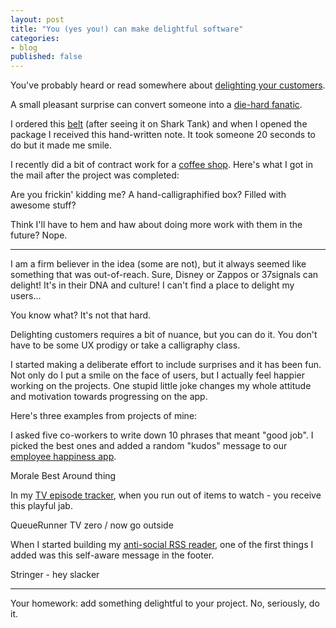 ```yaml
---
layout: post
title: "You (yes you!) can make delightful software"
categories:
- blog
published: false
---
```


You've probably heard or read somewhere about [delighting your customers][delight].

A small pleasant surprise can convert someone into a [die-hard fanatic][sierra].

[delight]: http://37signals.com/svn/posts/3270-surprising-your-customers
[sierra]: http://headrush.typepad.com/creating_passionate_users/

I ordered this [belt][mission] (after seeing it on Shark Tank) and when I opened the package
I received this hand-written note. It took someone 20 seconds to do but it made me
smile.

[mission]: http://missionbelt.com/

I recently did a bit of contract work for a [coffee shop][gh]. Here's what I got in the
mail after the project was completed:

[gh]: http://greyhousecoffee.com/

Are you frickin' kidding me? A hand-calligraphified box? Filled with awesome stuff?

Think I'll have to hem and haw about doing more work with them in the future? Nope.

---

I am a firm believer in the idea (some are not), but it always seemed like something
that was out-of-reach. Sure, Disney or Zappos or 37signals can delight! It's in
their DNA and culture! I can't find a place to delight my users...

You know what? It's not that hard.

Delighting customers requires a bit of nuance, but you can do it. You don't have to 
be some UX prodigy or take a calligraphy class.

I started making a deliberate effort to include surprises and it has been fun. Not
only do I put a smile on the face of users, but I actually feel happier working on
the projects. One stupid little joke changes my whole attitude and motivation towards
progressing on the app.

Here's three examples from projects of mine: 

I asked five co-workers to write down 10 phrases that meant "good job". I picked the
best ones and added a random "kudos" message to our [employee happiness app][morale].

[morale]: https://www.moraleapp.com/

Morale Best Around thing

In my [TV episode tracker][queuerunner], when you run out of items to watch - you 
receive this playful jab. 

[queuerunner]: https://github.com/swanson/queue-runner

QueueRunner TV zero / now go outside

When I started building my [anti-social RSS reader][stringer], one of the first things I added
was this self-aware message in the footer.

[stringer]: https://github.com/swanson/stringer

Stringer - hey slacker

---

Your homework: add something delightful to your project. No, seriously, do it.